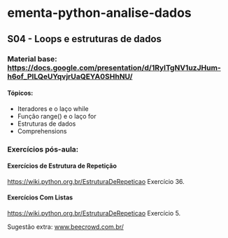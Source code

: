 # ementa-python-analise-dados

## S04 - Loops e estruturas de dados

### Material base: https://docs.google.com/presentation/d/1RyITgNV1uzJHum-h6of_PILQeUYqvjrUaQEYA0SHhNU/

#### Tópicos:
- Iteradores e o laço while 
- Função range() e o laço for
- Estruturas de dados
- Comprehensions

### Exercícios pós-aula: 

#### Exercícios de Estrutura de Repetição
https://wiki.python.org.br/EstruturaDeRepeticao
Exercício 36. 

#### Exercícios Com Listas
https://wiki.python.org.br/EstruturaDeRepeticao
Exercício 5. 

Sugestão extra: www.beecrowd.com.br/
